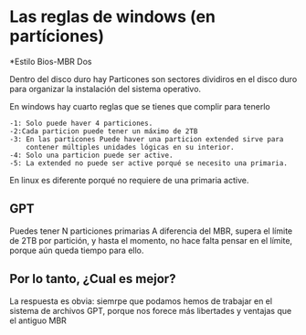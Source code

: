 # Las reglas de windows (en partíciones)

*Estilo Bios-MBR Dos

Dentro del disco duro hay Particones son sectores dividiros en el disco 
duro para organizar la instalación del sistema operativo.

En windows hay cuarto reglas que se tienes que complir para tenerlo
 
	-1: Solo puede haver 4 particiones.
	-2:Cada particion puede tener un máximo de 2TB
	-3: En las particones Puede haver una particion extended sirve para 
		contener múltiples unidades lógicas en su interior.
	-4: Solo una particion puede ser active.
	-5: La extended no puede ser active porqué se necesito una primaria.
	
En linux es diferente porqué no requiere de una primaria active.

## GPT
Puedes tener N particiones primarias A diferencia del MBR, supera el límite de 2TB por partición, y hasta el momento, no hace falta pensar en el límite, porque aún queda tiempo para ello.


## Por lo tanto, ¿Cual es mejor? 
La respuesta es obvia: siemrpe que podamos hemos de trabajar en el sistema de archivos GPT, porque nos forece más libertades y ventajas que el antiguo MBR

